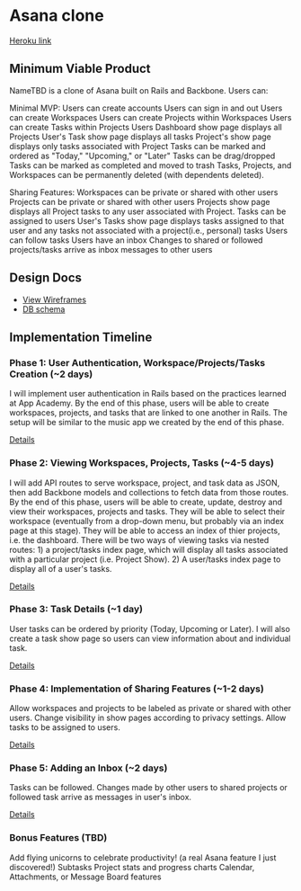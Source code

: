 # Asana clone
 
[Heroku link][heroku]

[heroku]: https://lit-lake-4637.herokuapp.com/

## Minimum Viable Product
NameTBD is a clone of Asana built on Rails and Backbone. Users can:

<!-- This is a Markdown checklist. Use it to keep track of your progress! -->

Minimal MVP:
Users can create accounts
Users can sign in and out
Users can create Workspaces
Users can create Projects within Workspaces
Users can create Tasks within Projects
Users Dashboard show page displays all Projects
User's Task show page displays all tasks
Project's show page displays only tasks associated with Project
Tasks can be marked and ordered as "Today," "Upcoming," or "Later"
Tasks can be drag/dropped
Tasks can be marked as completed and moved to trash
Tasks, Projects, and Workspaces can be permanently deleted (with dependents deleted).

Sharing Features:
Workspaces can be private or shared with other users
Projects can be private or shared with other users
Projects show page displays all Project tasks to any user associated with Project.
Tasks can be assigned to users
User's Tasks show page displays tasks assigned to that user and any tasks not associated with a project(i.e., personal) tasks
Users can follow tasks
Users have an inbox
Changes to shared or followed projects/tasks arrive as inbox messages to other users


## Design Docs
* [View Wireframes][views]
* [DB schema][schema]

[views]: ./docs/views.md
[schema]: ./docs/schema.md

## Implementation Timeline

### Phase 1: User Authentication, Workspace/Projects/Tasks Creation (~2 days)
I will implement user authentication in Rails based on the practices learned at
App Academy. By the end of this phase, users will be able to create workspaces, projects, and tasks that are linked to one another in Rails. The setup will be similar
to the music app we created by the end of this phase.

[Details][phase-one]

### Phase 2: Viewing Workspaces, Projects, Tasks (~4-5 days)
I will add API routes to serve workspace, project, and task data as JSON, then add Backbone models and collections to fetch data from those routes. By the end of this
phase, users will be able to create, update, destroy and view their workspaces, projects and tasks. They will be able to select their workspace (eventually from a drop-down menu, but probably via an index page at this stage). They will be able to access an index of thier projects, i.e. the dashboard. There will be two ways of viewing tasks via nested routes: 1) a project/tasks index page, which will display all tasks associated with a particular project (i.e. Project Show). 2) A user/tasks index page to display all of a user's tasks.

[Details][phase-two]

### Phase 3: Task Details (~1 day)
User tasks can be ordered by priority (Today, Upcoming or Later). I will also create a task show page so users can view information about and individual task.

[Details][phase-three]

### Phase 4: Implementation of Sharing Features (~1-2 days)
Allow workspaces and projects to be labeled as private or shared with other users.
Change visibility in show pages according to privacy settings. Allow tasks to be
assigned to users.

[Details][phase-four]

### Phase 5: Adding an Inbox (~2 days)
Tasks can be followed. Changes made by other users to shared projects or followed
task arrive as messages in user's inbox.


[Details][phase-five]

### Bonus Features (TBD)
Add flying unicorns to celebrate productivity! (a real Asana feature I just discovered!)
Subtasks
Project stats and progress charts
Calendar, Attachments, or Message Board features

[phase-one]: ./docs/phases/phase1.md
[phase-two]: ./docs/phases/phase2.md
[phase-three]: ./docs/phases/phase3.md
[phase-four]: ./docs/phases/phase4.md
[phase-five]: ./docs/phases/phase5.md
